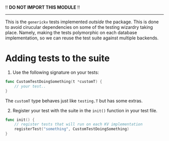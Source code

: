 !! **DO NOT IMPORT THIS MODULE** !!

---

This is the `generickv` tests implemented _outside_ the package.
This is done to avoid cirucular dependencies on some of the testing wizardry taking place.
Namely, making the tests polymorphic on each database implementation,
so we can reuse the test suite against multiple backends.

# Adding tests to the suite

1. Use the following signature on your tests:

```go
func CustomTestDoingSomething(t *customT) {
    // your test..
}
```

The `customT` type behaves just like `testing.T` but has some extras.

2. Register your test with the suite in the `init()` function in your test file.

```go
func init() {
	// register tests that will run on each KV implementation
	registerTest("something", CustomTestDoingSomething)
}
```